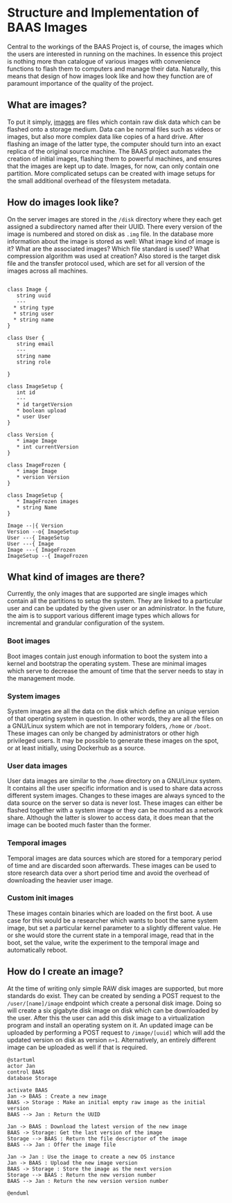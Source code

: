 # Structure and Implementation of BAAS Images
Central to the workings of the BAAS Project is, of course, the images
which the users are interested in running on the machines. In essence
this project is nothing more than catalogue of various images with
convenience functions to flash them to computers and manage their
data. Naturally, this means that design of how images look like and
how they function are of paramount importance of the quality of the
project.

## What are images? 
To put it simply, [images](https://www.pcmag.com/encyclopedia/term/disk-image) are files which contain raw disk data which
can be flashed onto a storage medium. Data can be normal files such as
videos or images, but also more complex data like copies of a hard
drive. After flashing an image of the latter type, the computer should
turn into an exact replica of the original source machine. The BAAS
project automates the creation of initial images, flashing them to
powerful machines, and ensures that the images are kept up to date.
Images, for now, can only contain one partition. More complicated
setups can be created with image setups for the small additional
overhead of the filesystem metadata.

## How do images look like?
On the server images are stored in the `/disk` directory where they
each get assigned a subdirectory named after their UUID. There every
version of the image is numbered and stored on disk as `.img` file. In
the database more information about the image is stored as well: What
image kind of image is it? What are the associated images? Which file
standard is used? What compression algorithm was used at creation?
Also stored is the target disk file and the transfer protocol used,
which are set for all version of the images across all machines.

```plantuml

class Image {
   string uuid
   ---
  * string type
  * string user
  * string name
}

class User {
   string email
   ---
   string name
   string role

}

class ImageSetup {
   int id
   ---
   * id targetVersion
   * boolean upload
   * user User
}

class Version {
   * image Image
   * int currentVersion
}

class ImageFrozen {
   * image Image
   * version Version
}

class ImageSetup {
   * ImageFrozen images
   * string Name
}

Image --|{ Version
Version --o{ ImageSetup
User ---{ ImageSetup
User ---{ Image
Image ---{ ImageFrozen
ImageSetup --{ ImageFrozen
```

## What kind of images are there?
Currently, the only images that are supported are single images which
contain all the partitions to setup the system. They are linked to a
particular user and can be updated by the given user or an
administrator. In the future, the aim is to support various different
image types which allows for incremental and grandular configuration
of the system.

### Boot images
Boot images contain just enough information to boot the system into a
kernel and bootstrap the operating system. These are minimal images
which serve to decrease the amount of time that the server needs to
stay in the management mode.

### System images
System images are all the data on the disk which define an unique
version of that operating system in question. In other words, they are
all the files on a GNU/Linux system which are not in temporary
folders, `/home` or `/boot`. These images can only be changed by
administrators or other high privileged users. It may be possible to
generate these images on the spot, or at least initially, using
Dockerhub as a source.

### User data images
User data images are similar to the `/home` directory on a GNU/Linux
system. It contains all the user specific information and is used to
share data across different system images. Changes to these images are
always synced to the data source on the server so data is never
lost. These images can either be flashed together with a system image
or they can be mounted as a network share. Although the latter is
slower to access data, it does mean that the image can be booted much
faster than the former.

### Temporal images
Temporal images are data sources which are stored for a temporary
period of time and are discarded soon afterwards. These images can be
used to store research data over a short period time and avoid the
overhead of downloading the heavier user image.

### Custom init images
These images contain binaries which are loaded on the first boot. A
use case for this would be a researcher which wants to boot the same
system image, but set a particular kernel parameter to a slightly
different value. He or she would store the current state in a temporal
image, read that in the boot, set the value, write the experiment to
the temporal image and automatically reboot.

## How do I create an image?
At the time of writing only simple RAW disk images are supported, but
more standards do exist. They can be created by sending a POST request
to the `/user/[name]/image` endpoint which create a personal disk
image. Doing so will create a six gigabyte disk image on disk which
can be downloaded by the user. After this the user can add this disk
image to a virtualization program and install an operating system on
it. An updated image can be uploaded by performing a POST request to
`/image/[uuid]` which will add the updated version on disk as version
`n+1`. Alternatively, an entirely different image can be uploaded as
well if that is required.

```plantuml
@startuml
actor Jan
control BAAS
database Storage

activate BAAS
Jan -> BAAS : Create a new image
BAAS -> Storage : Make an initial empty raw image as the initial version
BAAS --> Jan : Return the UUID

Jan -> BAAS : Download the latest version of the new image
BAAS -> Storage: Get the last version of the image
Storage --> BAAS : Return the file descriptor of the image
BAAS --> Jan : Offer the image file

Jan -> Jan : Use the image to create a new OS instance
Jan -> BAAS : Upload the new image version
BAAS -> Storage : Store the image as the next version
Storage --> BAAS : Return the new version number
BAAS --> Jan : Return the new version version number

@enduml
```
